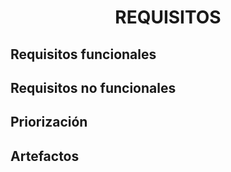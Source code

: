 ﻿<center><h1>REQUISITOS</h1></center>

## Requisitos funcionales

## Requisitos no funcionales

## Priorización

## Artefactos

<!--stackedit_data:
eyJoaXN0b3J5IjpbLTg3NjA5Njk2M119
-->